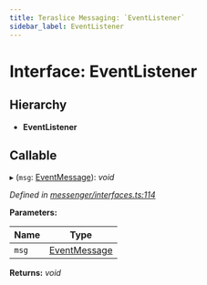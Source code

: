 ```yaml
---
title: Teraslice Messaging: `EventListener`
sidebar_label: EventListener
---
```


# Interface: EventListener

## Hierarchy

* **EventListener**

## Callable

▸ (`msg`: [EventMessage](eventmessage.md)): *void*

*Defined in [messenger/interfaces.ts:114](https://github.com/terascope/teraslice/blob/0ae31df4/packages/teraslice-messaging/src/messenger/interfaces.ts#L114)*

**Parameters:**

Name | Type |
------ | ------ |
`msg` | [EventMessage](eventmessage.md) |

**Returns:** *void*
